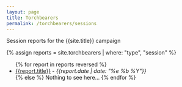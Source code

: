 ```yaml
---
layout: page
title: Torchbearers
permalink: /torchbearers/sessions
---
```


Session reports for the {{site.title}} campaign

{% assign reports = site.torchbearers | where: "type", "session" %}

<ul>
  {% for report in reports reversed %}
    <li>
      <a href="{{report.absolute_path}}{{report.slug}}">{{report.title}}</a> - <i>{{report.date | date: "%e %b %Y"}}</i>
    </li>
  {% else %}
    Nothing to see here...
  {% endfor %}
</ul>